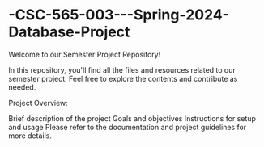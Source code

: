 # -CSC-565-003---Spring-2024-Database-Project

Welcome to our Semester Project Repository!

In this repository, you'll find all the files and resources related to our semester project. Feel free to explore the contents and contribute as needed.

Project Overview:

Brief description of the project
Goals and objectives
Instructions for setup and usage
Please refer to the documentation and project guidelines for more details.
